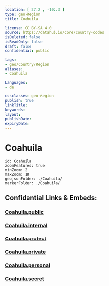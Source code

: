 ```yaml
---
location: [ 27.2 , -102.3 ] 
type: geo-Region
title: Coahuila

license: CC BY-SA 4.0
source: https://datahub.io/core/country-codes
isDeleted: false
isReadOnly: false
draft: false
confidential: public

tags:
- geo/Country/Region
aliases:
- Coahuila

Languages:
- de

cssclasses: geo-Region
publish: true
linkTitle: 
keywords: 
layout: 
publishDate: 
expiryDate: 
---
```


# Coahuila

```leaflet
id: Coahuila
zoomFeatures: true 
minZoom: 2 
maxZoom: 18
geojsonFolder: ./Coahuila/
markerFolder: ./Coahuila/
```


## Confidential Links & Embeds: 

### [Coahuila.public](/_public/\Earth\Continent\America~Central\Mexico\States~MexicoCoahuila.public.md) 

### [Coahuila.internal](/_internal/\Earth\Continent\America~Central\Mexico\States~MexicoCoahuila.internal.md) 

### [Coahuila.protect](/_protect/\Earth\Continent\America~Central\Mexico\States~MexicoCoahuila.protect.md) 

### [Coahuila.private](/_private/\Earth\Continent\America~Central\Mexico\States~MexicoCoahuila.private.md) 

### [Coahuila.personal](/_personal/\Earth\Continent\America~Central\Mexico\States~MexicoCoahuila.personal.md) 

### [Coahuila.secret](/_secret/\Earth\Continent\America~Central\Mexico\States~MexicoCoahuila.secret.md)

